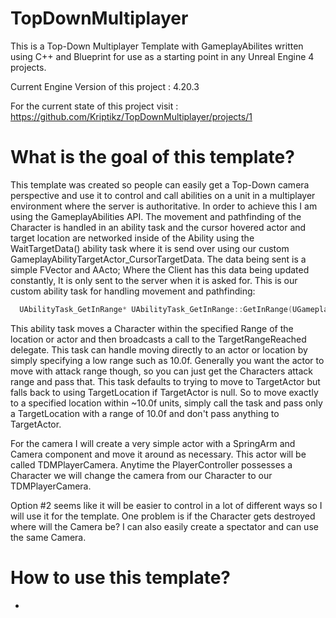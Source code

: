 # TopDownMultiplayer
This is a Top-Down Multiplayer Template with GameplayAbilites written using C++ and Blueprint for use as a starting point in any Unreal Engine 4 projects.

Current Engine Version of this project : 4.20.3

For the current state of this project visit : https://github.com/Kriptikz/TopDownMultiplayer/projects/1

# What is the goal of this template?
  This template was created so people can easily get a Top-Down camera perspective and use it to control and call abilities on a unit in a multiplayer environment where the server is authoritative. In order to achieve this I am using the GameplayAbilities API. The movement and pathfinding of the Character is handled in an ability task and the cursor hovered actor and target location are networked inside of the Ability using the WaitTargetData() ability task where it is send over using our custom GameplayAbilityTargetActor_CursorTargetData. The data being sent is a simple FVector and AActo; Where the Client has this data being updated constantly, It is only sent to the server when it is asked for.
This is our custom ability task for handling movement and pathfinding:
  
```C++
  UAbilityTask_GetInRange* UAbilityTask_GetInRange::GetInRange(UGameplayAbility* OwningAbility, FName TaskInstanceName, FVector TargetLocation, AActor* TargetActor)
```
  This ability task moves a Character within the specified Range of the location or actor and then broadcasts a call to the TargetRangeReached delegate.
  This task can handle moving directly to an actor or location by simply specifying a low range such as 10.0f. Generally you want the actor to move with attack range though, so you can just get the Characters attack range and pass that.
  This task defaults to trying to move to TargetActor but falls back to using TargetLocation if TargetActor is null. So to move exactly to a specified location within ~10.0f units, simply call the task and pass only a TargetLocation with a range of 10.0f and don't pass anything to TargetActor. 
  
  For the camera I will create a very simple actor with a SpringArm and Camera component and move it around as necessary. This actor will be called TDMPlayerCamera. Anytime the PlayerController possesses a Character we will change the camera from our Character to our TDMPlayerCamera.
  
  Option #2 seems like it will be easier to control in a lot of different ways so I will use it for the template. One problem is if the Character gets destroyed where will the Camera be? I can also easily create a spectator and can use the same Camera.

# How to use this template?
-
